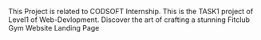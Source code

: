 This Project is related to CODSOFT Internship.
This is the TASK1 project of Level1 of Web-Devlopment.
Discover the art of crafting a stunning Fitclub Gym Website Landing Page
